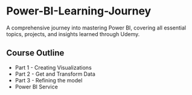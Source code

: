 # Power-BI-Learning-Journey
A comprehensive journey into mastering Power BI, covering all essential topics, projects, and insights learned through Udemy.

## Course Outline
- Part 1 - Creating Visualizations
- Part 2 - Get and Transform Data
- Part 3 - Refining the model
- Power BI Service
